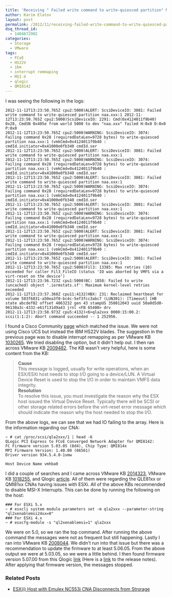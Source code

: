 ```yaml
---
title: 'Receiving " Failed write command to write-quiesced partition" Messages When Utilizing Qlogic QMI8142 CNA'
author: Karim Elatov
layout: post
permalink: /2012/11/receiving-failed-write-command-to-write-quiesced-partition-messages-when-utilizing-qlogic-qmi8142-cna/
dsq_thread_id:
  - 1404672902
categories:
  - Storage
  - VMware
tags:
  - FCoE
  - HS22V
  - ibm
  - interrupt remmaping
  - MSI-X
  - qlogic
  - QMI8142
---
```

I was seeing the following in the logs:

    2012-11-12T13:23:50.765Z cpu2:5000)ALERT: ScsiDeviceIO: 3081: Failed write command to write-quiesced partition naa.xxx:1 2012-11-12T13:23:50.765Z cpu2:5000)ScsiDeviceIO: 2291: Cmd(0x4124011f9b40) 0x28, CmdSN 0x405e from world 5000 to dev "naa.xxx" failed H:0x8 D:0x0 P:0x0 
    2012-11-12T13:23:50.765Z cpu2:5000)WARNING: ScsiDeviceIO: 3074: Failing command 0x28 (requiredDataLen=9728 bytes) to write-quiesced partition naa.xxx:1 (vmkCmd=0x4124011f9b40 : cmdId.initiator=0x41000e0fb340 cmdId.ser 
    2012-11-12T13:23:50.765Z cpu2:5000)ALERT: ScsiDeviceIO: 3081: Failed write command to write-quiesced partition naa.xxx:1 
    2012-11-12T13:23:50.765Z cpu2:5000)WARNING: ScsiDeviceIO: 3074: Failing command 0x28 (requiredDataLen=9728 bytes) to write-quiesced partition naa.xxx:1 (vmkCmd=0x4124011f9b40 : cmdId.initiator=0x41000e0fb340 cmdId.ser 
    2012-11-12T13:23:50.765Z cpu2:5000)ALERT: ScsiDeviceIO: 3081: Failed write command to write-quiesced partition naa.xxx:1 
    2012-11-12T13:23:50.765Z cpu2:5000)WARNING: ScsiDeviceIO: 3074: Failing command 0x28 (requiredDataLen=9728 bytes) to write-quiesced partition naa.xxx:1 (vmkCmd=0x4124011f9b40 : cmdId.initiator=0x41000e0fb340 cmdId.ser 
    2012-11-12T13:23:50.765Z cpu2:5000)ALERT: ScsiDeviceIO: 3081: Failed write command to write-quiesced partition naa.xxx:1 
    2012-11-12T13:23:50.765Z cpu2:5000)WARNING: ScsiDeviceIO: 3074: Failing command 0x28 (requiredDataLen=9728 bytes) to write-quiesced partition naa.xxx:1 (vmkCmd=0x4124011f9b40 : cmdId.initiator=0x41000e0fb340 cmdId.ser 
    2012-11-12T13:23:50.765Z cpu2:5000)ALERT: ScsiDeviceIO: 3081: Failed write command to write-quiesced partition naa.xxx:1 
    2012-11-12T13:23:50.765Z cpu2:5000)WARNING: ScsiDeviceIO: 3074: Failing command 0x28 (requiredDataLen=9728 bytes) to write-quiesced partition naa.xxx:1 (vmkCmd=0x4124011f9b40 : cmdId.initiator=0x41000e0fb340 cmdId.ser 
    2012-11-12T13:23:50.765Z cpu2:5000)ALERT: ScsiDeviceIO: 3081: Failed write command to write-quiesced partition naa.xxx:1 
    2012-11-12T13:23:50.765Z cpu2:5000)Fil3: 13385: Max retries (10) exceeded for caller Fil3_FileIO (status 'IO was aborted by VMFS via a virt-reset on the device') 
    2012-11-12T13:23:56.723Z cpu1:5000)BC: 1858: Failed to write (uncached) object '.iormstats.sf': Maximum kernel-level retries exceeded 
    2012-11-12T13:23:57.368Z cpu11:4132)HBX: 231: Reclaimed heartbeat for volume 503f6831-a50ea3f0-bc4c-5ef3fcc3abc7 (LUN301): [Timeout] [HB state abcdef02 offset 4063232 gen 43 stampUS 358012043 uuid 50a0d5d0-96130a3c-4332-e61f131d9a43 jrnl <FB 65400> drv 
    2012-11-12T13:23:58.973Z cpu5:4132)<6>qla2xxx 0000:15:00.2: scsi(1:1:2): Abort command succeeded -- 1 252956.
    

I found a Cisco Community <a href="https://supportforums.cisco.com/docs/DOC-23667" onclick="javascript:_gaq.push(['_trackEvent','outbound-article','http://supportforums.cisco.com/docs/DOC-23667']);">page</a> which matched the issue. We were not using Cisco UCS but instead the IBM HS22V blades. The suggestion in the previous page was to disable interrupt remapping as per VMware KB <a href="http://kb.vmware.com/kb/1030265" onclick="javascript:_gaq.push(['_trackEvent','outbound-article','http://kb.vmware.com/kb/1030265']);">1030265</a>. We tried disabling the option, but it didn't help out. I then ran across VMware KB <a href="http://kb.vmware.com/kb/2009482" onclick="javascript:_gaq.push(['_trackEvent','outbound-article','http://kb.vmware.com/kb/2009482']);">2009482</a>. The KB wasn't very helpful, here is some content from the KB:

> **Cause**  
> This message is logged, usually for write operations, when an ESX/ESXi host needs to stop I/O going to a device/LUN. A Virtual Device Reset is used to stop the I/O in order to maintain VMFS data integrity.  
> **Resolution**  
> To resolve this issue, you must investigate the reason why the ESX host issued the Virtual Device Reset. Typically there will be SCSI or other storage related errors before the virt-reset error message which should indicate the reason why the host needed to stop the I/O.

From the above logs, we can see that we had IO failing to the array. Here is the information regarding our CNA:

    ~ # cat /proc/scsi/qla2xxx/1 | head -6 
    QLogic PCI Express to FCoE Converged Network Adapter for QMI8142: 
    FC Firmware version 5.03.05 (8d4), Chip Type: QMI814x 
    MPI Firmware Version: 1.40.00 (66561) 
    Driver version 934.5.4.0-1vmw 
    
    Host Device Name vmhba0 
    

I did a couple of searches and I came across VMware KB <a href="http://kb.vmware.com/kb/2014323" onclick="javascript:_gaq.push(['_trackEvent','outbound-article','http://kb.vmware.com/kb/2014323']);">2014323</a>, VMware KB <a href="http://kb.vmware.com/kb/1018255" onclick="javascript:_gaq.push(['_trackEvent','outbound-article','http://kb.vmware.com/kb/1018255']);">1018255</a>, and Qlogic <a href="https://qlogic.secure.force.com/SupportCenter/articles/FAQ/MSI-X-in-ESXi-5-0-Causes-Pause-Frames-on-QLE81xx-and-QMI81xx-CNAs" onclick="javascript:_gaq.push(['_trackEvent','outbound-article','http://qlogic.secure.force.com/SupportCenter/articles/FAQ/MSI-X-in-ESXi-5-0-Causes-Pause-Frames-on-QLE81xx-and-QMI81xx-CNAs']);">article</a>. All of them were regarding the QLE81xx or QMI81xx CNAs having issues with ESXi. All of the above KBs recommended to disable MSI-X Interrupts. This can be done by running the following on the host:

    ### For ESXi 5.x 
    ~ # esxcli system module parameters set -m qla2xxx --parameter-string "ql2xenablemsi24xx=0" 
    ### For ESXi 4.x 
    ~ # esxcfg-module -s "ql2xenablemsi=1" qla2xxx 
    

We were on 5.0, so we ran the top command. After running the above command the messages were not as frequent but still happening. Lastly I ran into VMware KB <a href="http://kb.vmware.com/kb/2008044" onclick="javascript:_gaq.push(['_trackEvent','outbound-article','http://kb.vmware.com/kb/2008044']);">2008044</a>. We didn't run into that issue but there was a recommendation to update the firmware to at least 5.06.05. From the above output we were at 5.03.05, so we were a little behind. I then found firmware version 5.07.00 from this Qlogic <a href="http://driverdownloads.qlogic.com/QLogicDriverDownloads_UI/SearchByProduct.aspx?ProductCategory=322&Product=1102&Os=167" onclick="javascript:_gaq.push(['_trackEvent','outbound-article','http://driverdownloads.qlogic.com/QLogicDriverDownloads_UI/SearchByProduct.aspx?ProductCategory=322&Product=1102&Os=167']);">link</a> (Here is a <a href="http://filedownloads.qlogic.com/files/BootCode/84028/FirmwareReleaseNotes.txt" onclick="javascript:_gaq.push(['_trackEvent','outbound-article','http://filedownloads.qlogic.com/files/BootCode/84028/FirmwareReleaseNotes.txt']);">link</a> to the release notes). After applying that firmware version, the messages stopped.

<div class="SPOSTARBUST-Related-Posts">
  <H3>
    Related Posts
  </H3>
  
  <ul class="entry-meta">
    <li class="SPOSTARBUST-Related-Post">
      <a title="ESX(i) Host with Emulex NC553i CNA Disconnects from Strorage" href="http://virtuallyhyper.com/2012/11/host-with-emulex-nc553i-cna-disconnects-from-strorage/" onclick="javascript:_gaq.push(['_trackEvent','outbound-article','http://virtuallyhyper.com/2012/11/host-with-emulex-nc553i-cna-disconnects-from-strorage/']);" rel="bookmark">ESX(i) Host with Emulex NC553i CNA Disconnects from Strorage</a>
    </li>
  </ul>
</div>

